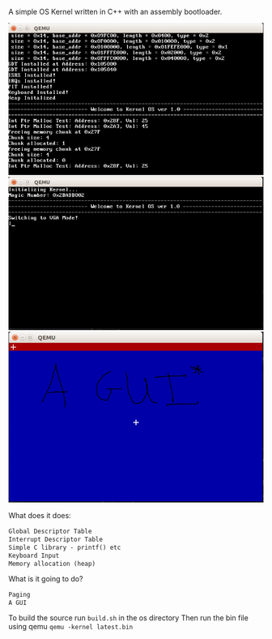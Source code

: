 A simple OS Kernel written in C++ with an assembly bootloader.

![1](https://github.com/rob-DEV/os-kernel/blob/master/res/5.PNG)
![1](https://github.com/rob-DEV/os-kernel/blob/master/res/6.PNG)
![1](https://github.com/rob-DEV/os-kernel/blob/master/res/7.PNG)

What does it does:

    Global Descriptor Table
    Interrupt Descriptor Table
    Simple C library - printf() etc
    Keyboard Input
    Memory allocation (heap)

What is it going to do?

    Paging
    A GUI

To build the source run `build.sh` in the os directory
Then run the bin file using qemu
  `qemu -kernel latest.bin`
